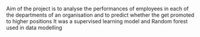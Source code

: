 Aim of the project is to analyse the performances of employees in each of the departments of an organisation and to predict whether the get promoted to higher positions
It was a supervised learning model and Random forest  used in data modelling
